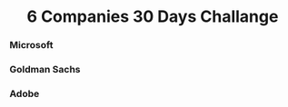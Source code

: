 <h1 align="center"> 6 Companies 30 Days Challange </h1>

<h3> Microsoft </h3> 
<h3> Goldman Sachs </h3> 
<h3> Adobe </h3> 